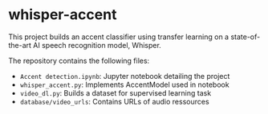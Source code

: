 # whisper-accent
This project builds an accent classifier using transfer learning on a
state-of-the-art AI speech recognition model, Whisper.

The repository contains
the following files:
 - `Accent detection.ipynb`: Jupyter notebook detailing the project
 - `whisper_accent.py`: Implements AccentModel used in notebook
 - `video_dl.py`: Builds a dataset for supervised learning task
 - `database/video_urls`: Contains URLs of audio ressources
